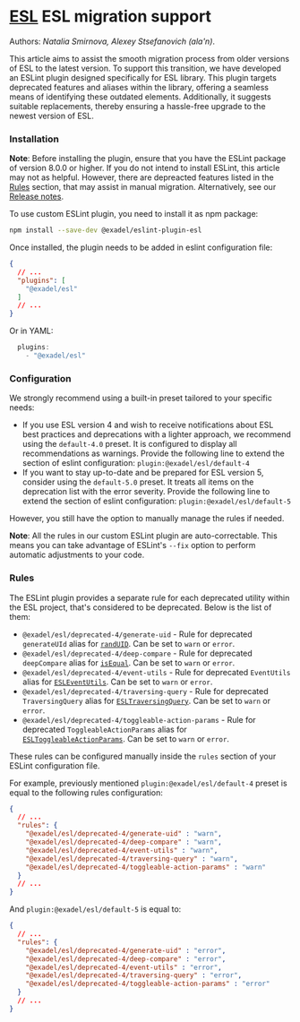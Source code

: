 # [ESL](../../../) ESL migration support

Authors: *Natalia Smirnova, Alexey Stsefanovich (ala'n)*.

<a name="intro"></a>

This article aims to assist the smooth migration process from older versions of ESL to the latest version. To support this transition, we have developed an ESLint plugin designed specifically for ESL library. This plugin targets deprecated features and aliases within the library, offering a seamless means of identifying these outdated elements. Additionally, it suggests suitable replacements, thereby ensuring a hassle-free upgrade to the newest version of ESL.

<a name="installation"></a>

### Installation
**Note**: Before installing the plugin, ensure that you have the ESLint package of version 8.0.0 or higher. If you do not intend to install ESLint, this article may not as helpful. However, there are depreacted features listed in the [Rules](#rules) section, that may assist in manual migration. Alternatively, see our [Release notes](https://github.com/exadel-inc/esl/releases).

To use custom ESLint plugin, you need to install it as npm package:

```bash
npm install --save-dev @exadel/eslint-plugin-esl
```

Once installed, the plugin needs to be added in eslint configuration file:

```json
{
  // ...
  "plugins": [
    "@exadel/esl"
  ]
  // ...
}
```

Or in YAML:
```js
  plugins: 
    - "@exadel/esl"
```

<a name="configuration"></a>

### Configuration
We strongly recommend using a built-in preset tailored to your specific needs:
- If you use ESL version 4 and wish to receive notifications about ESL best practices and deprecations with a lighter approach, we recommend using the `default-4.0` preset. It is configured to display all recommendations as warnings.
Provide the following line to extend the section of eslint configuration: `plugin:@exadel/esl/default-4`
- If you want to stay up-to-date and be prepared for ESL version 5, consider using the `default-5.0` preset. It treats all items on the deprecation list with the error severity.
Provide the following line to extend the section of eslint configuration: `plugin:@exadel/esl/default-5`

However, you still have the option to manually manage the rules if needed.

**Note**: All the rules in our custom ESLint plugin are auto-correctable. This means you can take advantage of ESLint's `--fix` option to perform automatic adjustments to your code.

<a name="rules"></a>

### Rules

The ESLint plugin provides a separate rule for each deprecated utility within the ESL project, that's considered to be deprecated. Below is the list of them:

- `@exadel/esl/deprecated-4/generate-uid` - Rule for deprecated `generateUId` alias for [`randUID`](https://github.com/exadel-inc/esl/blob/417eb781a99cd789b43e893a24540ea7ae831141/src/modules/esl-utils/misc/uid.ts#L20). Can be set to `warn` or `error`.
- `@exadel/esl/deprecated-4/deep-compare` - Rule for deprecated `deepCompare` alias for [`isEqual`](https://github.com/exadel-inc/esl/blob/417eb781a99cd789b43e893a24540ea7ae831141/src/modules/esl-utils/misc/object/compare.ts#L4). Can be set to `warn` or `error`.
- `@exadel/esl/deprecated-4/event-utils` - Rule for deprecated `EventUtils` alias for [`ESLEventUtils`](https://github.com/exadel-inc/esl/blob/417eb781a99cd789b43e893a24540ea7ae831141/src/modules/esl-event-listener/core/api.ts#L13). Can be set to `warn` or `error`.
- `@exadel/esl/deprecated-4/traversing-query` - Rule for deprecated `TraversingQuery` alias for [`ESLTraversingQuery`](https://github.com/exadel-inc/esl/blob/417eb781a99cd789b43e893a24540ea7ae831141/src/modules/esl-traversing-query/core/esl-traversing-query.ts#L40). Can be set to `warn` or `error`.
- `@exadel/esl/deprecated-4/toggleable-action-params` - Rule for deprecated `ToggleableActionParams` alias for [`ESLToggleableActionParams`](https://github.com/exadel-inc/esl/blob/417eb781a99cd789b43e893a24540ea7ae831141/src/modules/esl-toggleable/core/esl-toggleable.ts#L15). Can be set to `warn` or `error`.

These rules can be configured manually inside the `rules` section of your ESLint configuration file.

For example, previously mentioned `plugin:@exadel/esl/default-4` preset is equal to the following rules configuration:

```json
{
  // ...
  "rules": {
    "@exadel/esl/deprecated-4/generate-uid" : "warn",
    "@exadel/esl/deprecated-4/deep-compare" : "warn",
    "@exadel/esl/deprecated-4/event-utils" : "warn",
    "@exadel/esl/deprecated-4/traversing-query" : "warn",
    "@exadel/esl/deprecated-4/toggleable-action-params" : "warn"
  }
  // ...
}
```

And `plugin:@exadel/esl/default-5` is equal to:

```json
{
  // ...
  "rules": {
    "@exadel/esl/deprecated-4/generate-uid" : "error",
    "@exadel/esl/deprecated-4/deep-compare" : "error",
    "@exadel/esl/deprecated-4/event-utils" : "error",
    "@exadel/esl/deprecated-4/traversing-query" : "error",
    "@exadel/esl/deprecated-4/toggleable-action-params" : "error"
  }
  // ...
}
```

